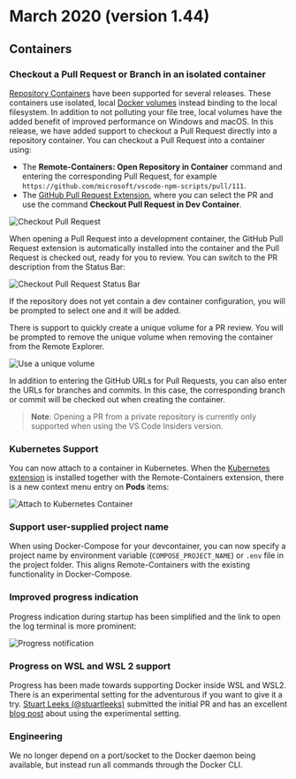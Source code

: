# March 2020 (version 1.44)

## Containers

### Checkout a Pull Request or Branch in an isolated container

[Repository Containers](https://code.visualstudio.com/docs/remote/containers#_quick-start-open-a-git-repository-in-an-isolated-container-volume) have been supported for several releases.
These containers use isolated, local [Docker volumes](https://docs.docker.com/storage/volumes/) instead binding to the local filesystem. In addition to not polluting your file tree, local volumes have the added benefit of improved performance on Windows and macOS. In this release, we have added support to checkout a Pull Request directly into a repository container. You can checkout a Pull Request into a container using:

* The **Remote-Containers: Open Repository in Container** command and entering the corresponding Pull Request, for example `https://github.com/microsoft/vscode-npm-scripts/pull/111`.
* The [GitHub Pull Request Extension](https://marketplace.visualstudio.com/items?itemName=GitHub.vscode-pull-request-github), where you can select the PR and use the command **Checkout Pull Request in Dev Container**.

![Checkout Pull Request](images/1_44/checkout-pr.png)

When opening a Pull Request into a development container, the GitHub Pull Request extension is automatically installed into the container and the Pull Request is checked out, ready for you to review. You can switch to the PR description from the Status Bar:

![Checkout Pull Request Status Bar](images/1_44/checkout-pr-status.png)

If the repository does not yet contain a dev container configuration, you will be prompted to select one and it will be added.

There is support to quickly create a unique volume for a PR review. You will be prompted to remove the unique volume when removing the container from the Remote Explorer.

![Use a unique volume](images/1_44/checkout-unique.png)

In addition to entering the GitHub URLs for Pull Requests, you can also enter the URLs for branches and commits. In this case, the corresponding branch or commit will be checked out when creating the container.

>**Note**: Opening a PR from a private repository is currently only supported when using the VS Code Insiders version.

### Kubernetes Support

You can now attach to a container in Kubernetes. When the [Kubernetes extension](https://marketplace.visualstudio.com/items?itemName=ms-kubernetes-tools.vscode-kubernetes-tools) is installed together with the Remote-Containers extension, there is a new context menu entry on **Pods** items:

![Attach to Kubernetes Container](images/1_44/k8s-attach.png)

### Support user-supplied project name

When using Docker-Compose for your devcontainer, you can now specify a project name by environment variable (`COMPOSE_PROJECT_NAME`) or `.env` file in the project folder. This aligns Remote-Containers with the existing functionality in Docker-Compose.

### Improved progress indication

Progress indication during startup has been simplified and the link to open the log terminal is more prominent:

![Progress notification](images/1_44/devcontainer-progress.png)

### Progress on WSL and WSL 2 support

Progress has been made towards supporting Docker inside WSL and WSL2. There is an experimental setting for the adventurous if you want to give it a try. [Stuart Leeks (@stuartleeks)](https://github.com/stuartleeks) submitted the initial PR and has an excellent [blog post](https://stuartleeks.com/posts/vscode-devcontainers-wsl/) about using the experimental setting.

### Engineering

We no longer depend on a port/socket to the Docker daemon being available, but instead run all commands through the Docker CLI.
